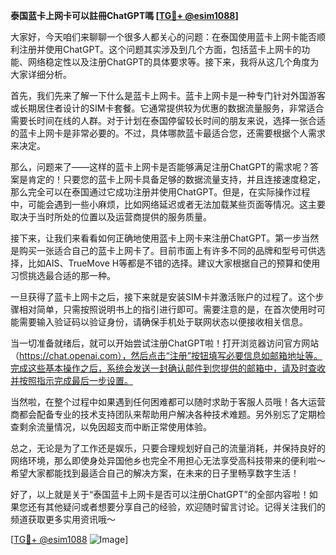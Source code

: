 **泰国蓝卡上网卡可以註冊ChatGPT嗎 [[TG💪+ @esim1088](https://t.me/s/esim1088)]**

大家好，今天咱们来聊聊一个很多人都关心的问题：在泰国使用蓝卡上网卡能否顺利注册并使用ChatGPT。这个问题其实涉及到几个方面，包括蓝卡上网卡的功能、网络稳定性以及注册ChatGPT的具体要求等。接下来，我将从这几个角度为大家详细分析。

首先，我们先来了解一下什么是蓝卡上网卡。蓝卡上网卡是一种专门针对外国游客或长期居住者设计的SIM卡套餐。它通常提供较为优惠的数据流量服务，非常适合需要长时间在线的人群。对于计划在泰国停留较长时间的朋友来说，选择一张合适的蓝卡上网卡是非常必要的。不过，具体哪款蓝卡最适合您，还需要根据个人需求来决定。

那么，问题来了——这样的蓝卡上网卡是否能够满足注册ChatGPT的需求呢？答案是肯定的！只要您的蓝卡上网卡具备足够的数据流量支持，并且连接速度稳定，那么完全可以在泰国通过它成功注册并使用ChatGPT。但是，在实际操作过程中，可能会遇到一些小麻烦，比如网络延迟或者无法加载某些页面等情况。这主要取决于当时所处的位置以及运营商提供的服务质量。

接下来，让我们来看看如何正确地使用蓝卡上网卡来注册ChatGPT。第一步当然是购买一张适合自己的蓝卡上网卡了。目前市面上有许多不同的品牌和型号可供选择，比如AIS、TrueMove H等都是不错的选择。建议大家根据自己的预算和使用习惯挑选最合适的那一种。

一旦获得了蓝卡上网卡之后，接下来就是安装SIM卡并激活账户的过程了。这个步骤相对简单，只需按照说明书上的指引进行即可。需要注意的是，在首次使用时可能需要输入验证码以验证身份，请确保手机处于联网状态以便接收相关信息。

当一切准备就绪后，就可以开始尝试注册ChatGPT啦！打开浏览器访问官方网站（https://chat.openai.com），然后点击“注册”按钮填写必要信息如邮箱地址等。完成这些基本操作之后，系统会发送一封确认邮件到您提供的邮箱中，请及时查收并按照指示完成最后一步设置。

当然啦，在整个过程中如果遇到任何困难都可以随时求助于客服人员哦！各大运营商都会配备专业的技术支持团队来帮助用户解决各种技术难题。另外别忘了定期检查剩余流量情况，以免因超支而中断正常使用体验。

总之，无论是为了工作还是娱乐，只要合理规划好自己的流量消耗，并保持良好的网络环境，那么即使身处异国他乡也完全不用担心无法享受高科技带来的便利啦～希望大家都能找到最适合自己的解决方案，在未来的日子里畅享数字生活！

好了，以上就是关于“泰国蓝卡上网卡是否可以注册ChatGPT”的全部内容啦！如果您还有其他疑问或者想要分享自己的经验，欢迎随时留言讨论。记得关注我们的频道获取更多实用资讯哦～

[[TG💪+ @esim1088](https://t.me/s/esim1088) ![Image](https://i.postimg.cc/4NQfJmqS/Snipaste-2025-05-13-00-14-12.png)]